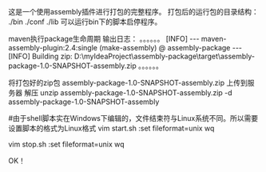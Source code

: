 这是一个使用assembly插件进行打包的完整程序。
打包后的运行包的目录结构：
    ./bin
    ./conf
    ./lib
可以运行bin下的脚本启停程序。


maven执行package生命周期
输出日志：
。。。。。。
[INFO] --- maven-assembly-plugin:2.4:single (make-assembly) @ assembly-package ---
[INFO] Building zip: D:\myIdeaProject\assembly-package\target\assembly-package-1.0-SNAPSHOT-assembly.zip
。。。。。。

将打包好的zip包 assembly-package-1.0-SNAPSHOT-assembly.zip 上传到服务器
解压
unzip assembly-package-1.0-SNAPSHOT-assembly.zip -d assembly-package-1.0-SNAPSHOT-assembly

#由于shell脚本实在Windows下编辑的，文件结束符与Linux系统不同。所以需要设置脚本的格式为Linux格式
vim start.sh
:set fileformat=unix
wq

vim stop.sh
:set fileformat=unix
wq

OK！
